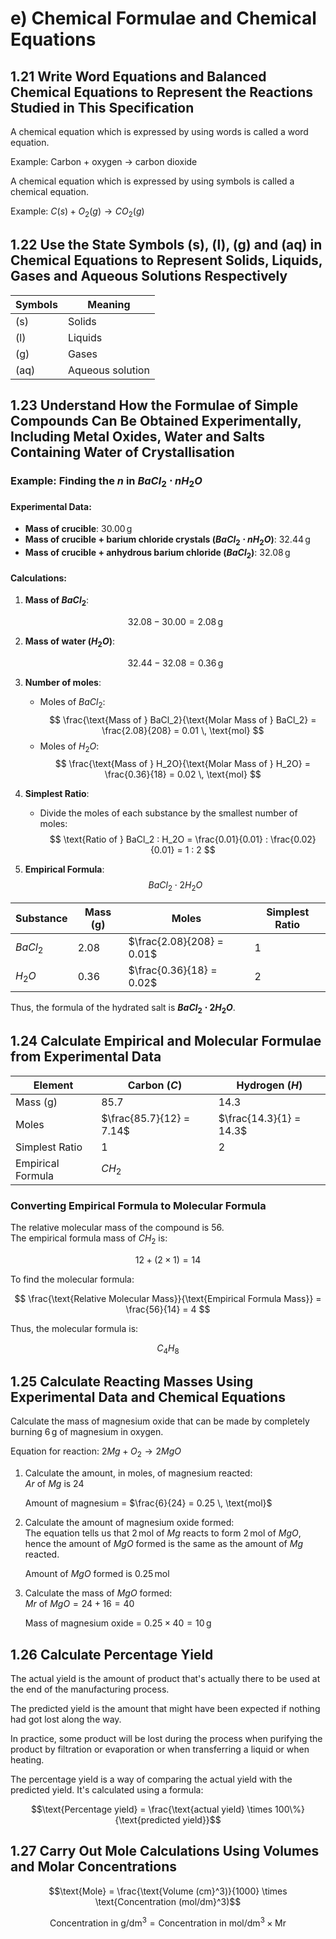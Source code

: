 # e) Chemical Formulae and Chemical Equations

## 1.21 Write Word Equations and Balanced Chemical Equations to Represent the Reactions Studied in This Specification

A chemical equation which is expressed by using words is called a word equation.

Example: Carbon + oxygen → carbon dioxide

A chemical equation which is expressed by using symbols is called a chemical equation.

Example: $C(s) + O_2(g) → CO_2(g)$

## 1.22 Use the State Symbols (s), (l), (g) and (aq) in Chemical Equations to Represent Solids, Liquids, Gases and Aqueous Solutions Respectively

| Symbols | Meaning          |
| ------- | ---------------- |
| (s)     | Solids           |
| (l)     | Liquids          |
| (g)     | Gases            |
| (aq)    | Aqueous solution |

## 1.23 Understand How the Formulae of Simple Compounds Can Be Obtained Experimentally, Including Metal Oxides, Water and Salts Containing Water of Crystallisation

### Example: Finding the $n$ in $BaCl_2 \cdot nH_2O$

#### Experimental Data:

- **Mass of crucible**: $30.00 \, \text{g}$
- **Mass of crucible + barium chloride crystals ($BaCl_2 \cdot nH_2O$)**: $32.44 \, \text{g}$
- **Mass of crucible + anhydrous barium chloride ($BaCl_2$)**: $32.08 \, \text{g}$

#### Calculations:

1. **Mass of $BaCl_2$**:

   $$
   32.08 - 30.00 = 2.08 \, \text{g}
   $$

2. **Mass of water ($H_2O$)**:

   $$
   32.44 - 32.08 = 0.36 \, \text{g}
   $$

3. **Number of moles**:

   - Moles of $BaCl_2$:
     $$
     \frac{\text{Mass of } BaCl_2}{\text{Molar Mass of } BaCl_2} = \frac{2.08}{208} = 0.01 \, \text{mol}
     $$
   - Moles of $H_2O$:
     $$
     \frac{\text{Mass of } H_2O}{\text{Molar Mass of } H_2O} = \frac{0.36}{18} = 0.02 \, \text{mol}
     $$

4. **Simplest Ratio**:

   - Divide the moles of each substance by the smallest number of moles:
     $$
     \text{Ratio of } BaCl_2 : H_2O = \frac{0.01}{0.01} : \frac{0.02}{0.01} = 1 : 2
     $$

5. **Empirical Formula**:
   $$
   BaCl_2 \cdot 2H_2O
   $$

| Substance | Mass (g) | Moles                     | Simplest Ratio |
| --------- | -------- | ------------------------- | -------------- |
| $BaCl_2$  | $2.08$   | $\frac{2.08}{208} = 0.01$ | $1$            |
| $H_2O$    | $0.36$   | $\frac{0.36}{18} = 0.02$  | $2$            |

Thus, the formula of the hydrated salt is **$BaCl_2 \cdot 2H_2O$**.

## 1.24 Calculate Empirical and Molecular Formulae from Experimental Data

| Element           | Carbon ($C$)             | Hydrogen ($H$)          |
| ----------------- | ------------------------ | ----------------------- |
| Mass (g)          | 85.7                     | 14.3                    |
| Moles             | $\frac{85.7}{12} = 7.14$ | $\frac{14.3}{1} = 14.3$ |
| Simplest Ratio    | $1$                      | $2$                     |
| Empirical Formula | $CH_2$                   |                         |

### Converting Empirical Formula to Molecular Formula

The relative molecular mass of the compound is $56$.  
The empirical formula mass of $CH_2$ is:

$$
12 + (2 \times 1) = 14
$$

To find the molecular formula:

$$
\frac{\text{Relative Molecular Mass}}{\text{Empirical Formula Mass}} = \frac{56}{14} = 4
$$

Thus, the molecular formula is:

$$
C_4H_8
$$

## 1.25 Calculate Reacting Masses Using Experimental Data and Chemical Equations

Calculate the mass of magnesium oxide that can be made by completely burning $6 \, \text{g}$ of magnesium in oxygen.

Equation for reaction: $2Mg + O_2 → 2MgO$

1. Calculate the amount, in moles, of magnesium reacted:  
   $Ar$ of $Mg$ is $24$

   Amount of magnesium = $\frac{6}{24} = 0.25 \, \text{mol}$

2. Calculate the amount of magnesium oxide formed:  
   The equation tells us that $2 \, \text{mol}$ of $Mg$ reacts to form $2 \, \text{mol}$ of $MgO$, hence the amount of $MgO$ formed is the same as the amount of $Mg$ reacted.

   Amount of $MgO$ formed is $0.25 \, \text{mol}$

3. Calculate the mass of $MgO$ formed:  
   $Mr$ of $MgO = 24 + 16 = 40$

   Mass of magnesium oxide = $0.25 \times 40 = 10 \, \text{g}$

## 1.26 Calculate Percentage Yield

The actual yield is the amount of product that's actually there to be used at the end of the manufacturing process.

The predicted yield is the amount that might have been expected if nothing had got lost along the way.

In practice, some product will be lost during the process when purifying the product by filtration or evaporation or when transferring a liquid or when heating.

The percentage yield is a way of comparing the actual yield with the predicted yield. It's calculated using a formula:

$$\text{Percentage yield} = \frac{\text{actual yield} \times 100\%}{\text{predicted yield}}$$

## 1.27 Carry Out Mole Calculations Using Volumes and Molar Concentrations

$$\text{Mole} = \frac{\text{Volume (cm}^3)}{1000} \times \text{Concentration (mol/dm}^3)$$

$$\text{Concentration in g/dm}^3 = \text{Concentration in mol/dm}^3 \times \text{Mr}$$
